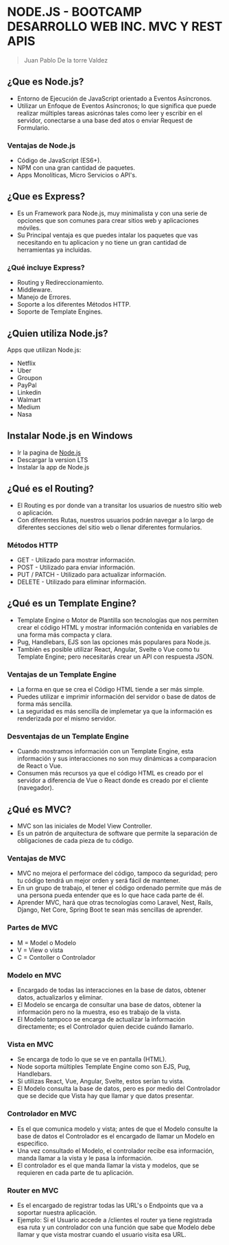 # NODE.JS - BOOTCAMP DESARROLLO WEB INC. MVC Y REST APIS
> Juan Pablo De la torre Valdez

## ¿Que es Node.js?
- Entorno de Ejecución de JavaScript orientado a Eventos Asíncronos.
- Utilizar un Enfoque de Eventos Asíncronos; lo que significa que puede realizar múltiples tareas asicrónas tales como leer y escribir  en el servidor, conectarse a una base ded atos o enviar Request de Formulario.

### Ventajas de Node.js
- Código de JavaScript (ES6+).
- NPM con una gran cantidad de paquetes.
- Apps Monolíticas, Micro Servicios o API's.

## ¿Que es Express?
- Es un Framework para Node.js, muy minimalista y con una serie de opciones que son comunes para crear sitios web y aplicaciones móviles.
- Su Principal ventaja es que puedes intalar los paquetes  que vas necesitando en tu aplicacion y no tiene un gran cantidad de herramientas ya incluidas.

### ¿Qué incluye Express?
- Routing y Redireccionamiento.
- Middleware.
- Manejo de Errores.
- Soporte a los diferentes Métodos HTTP.
- Soporte de Template Engines.

## ¿Quien  utiliza Node.js?
Apps que utilizan Node.js:
- Netflix
- Uber
- Groupon
- PayPal
- Linkedin
- Walmart
- Medium
- Nasa

## Instalar Node.js en Windows
- Ir la pagina de [Node.js](https://nodejs.org/en/)
- Descargar la version LTS
- Instalar la app de Node.js

## ¿Qué es el Routing?
- El Routing es por donde van a transitar los usuarios de nuestro sitio web o aplicación.
- Con diferentes Rutas, nuestros usuarios podrán navegar a lo largo de diferentes secciones del sitio web  o llenar diferentes formularios.

### Métodos HTTP
- GET - Utilizado para mostrar información.
- POST - Utilizado para enviar información.
- PUT / PATCH - Utilizado para actualizar información.
- DELETE - Utilizado para eliminar información.

## ¿Qué es un Template Engine?
- Template Engine o Motor de Plantilla son tecnologías que nos permiten crear el código HTML y mostrar información contenida en variables de una forma más compacta y clara.
- Pug, Handlebars, EJS son las opciones más populares para Node.js.
- También es posible utilizar React, Angular, Svelte o Vue como tu Template Engine; pero necesitarás crear un API con respuesta JSON.

### Ventajas de un Template Engine
- La forma en que se crea el Código HTML tiende a ser más simple.
- Puedes utilizar e imprimir información del servidor o base de datos de forma más sencilla.
- La seguridad es más sencilla de implemetar ya que la información es renderizada por el mismo servidor.

### Desventajas de un Template Engine
- Cuando mostramos información con un Template Engine, esta información y sus interacciones no son muy dinámicas a comparacion de React o Vue.
- Consumen más recursos ya que el código HTML es creado por el servidor a diferencia de Vue o React donde es creado por el cliente (navegador).

## ¿Qué es MVC?
- MVC son las iniciales de Model View Controller.
- Es un patrón de arquitectura de software que permite la separación de obligaciones de cada pieza de tu código.

### Ventajas de MVC
- MVC no mejora el performace del código, tampoco da seguridad; pero tu código tendrá un mejor orden y será fácil de mantener.
- En un grupo de trabajo, el tener el código ordenado permite que más de una persona pueda entender que es lo que hace cada parte de él.
- Aprender MVC, hará que otras tecnologías como Laravel, Nest, Rails, Django, Net Core, Spring Boot te sean más sencillas de aprender.

### Partes de MVC
- M = Model o Modelo
- V = View o vista
- C = Contoller o Controlador

### Modelo en MVC
- Encargado de todas las interacciones en la base de datos, obtener datos, actualizarlos y eliminar.
- El Modelo se encarga de consultar una base de datos, obtener la información pero no la muestra, eso es trabajo de la vista.
- El Modelo tampoco se encarga de actualizar la información directamente; es el Controlador quien decide cuándo llamarlo.

### Vista en MVC
- Se encarga de todo lo que se ve en pantalla (HTML).
- Node soporta múltiples Template Engine como son EJS, Pug, Handlebars.
- Si utilizas React, Vue, Angular, Svelte, estos serían tu vista.
- El Modelo consulta la base de datos, pero es por medio del Controlador que se decide que Vista hay que llamar y que datos presentar.

### Controlador en MVC
- Es el que comunica modelo y vista; antes de que el Modelo consulte la base de datos el Controlador es el encargado de llamar un Modelo en especifico.
- Una vez consultado el Modelo, el controlador recibe esa información, manda llamar a la vista y le pasa la información.
- El controlador es el que manda llamar la vista y modelos, que se requieren en cada parte de tu aplicación.

### Router en MVC
- Es el encargado de registrar todas las URL's o Endpoints que va a soportar nuestra aplicación.
- Ejemplo: Si el Usuario accede a /clientes el router ya tiene registrada esa ruta y un controlador con una función que sabe que Modelo debe llamar y que vista mostrar cuando el usuario visita esa URL.
